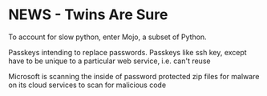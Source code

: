 <!-- SPDX-License-Identifier: zlib-acknowledgement -->
# NEWS - Twins Are Sure

To account for slow python, enter Mojo, a subset of Python.

Passkeys intending to replace passwords. Passkeys like ssh key, except have to be unique to a particular web service, i.e. can't reuse

Microsoft is scanning the inside of password protected zip files for malware on its cloud services to scan for malicious code
